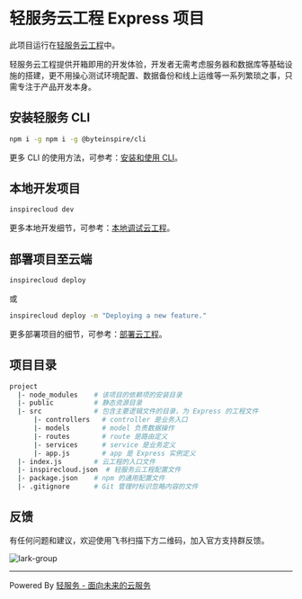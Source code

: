 # 轻服务云工程 Express 项目

此项目运行在[轻服务云工程](https://qingfuwu.cn/docs/cloud-project/quickstart.html)中。

轻服务云工程提供开箱即用的开发体验，开发者无需考虑服务器和数据库等基础设施的搭建，更不用操心测试环境配置、数据备份和线上运维等一系列繁琐之事，只需专注于产品开发本身。

## 安装轻服务 CLI

```sh
npm i -g npm i -g @byteinspire/cli
```

更多 CLI 的使用方法，可参考：[安装和使用 CLI](https://qingfuwu.cn/docs/cloud-project/cli.html)。

## 本地开发项目

```sh
inspirecloud dev
```

更多本地开发细节，可参考：[本地调试云工程](https://qingfuwu.cn/docs/cloud-project/dev.html)。

## 部署项目至云端

```sh
inspirecloud deploy
```

或

```sh
inspirecloud deploy -m "Deploying a new feature."
```

更多部署项目的细节，可参考：[部署云工程](https://qingfuwu.cn/docs/cloud-project/deploy.html)。

## 项目目录

```sh
project
  |- node_modules    # 该项目的依赖项的安装目录
  |- public          # 静态资源目录
  |- src             # 包含主要逻辑文件的目录，为 Express 的工程文件
      |- controllers   # controller 是业务入口
      |- models        # model 负责数据操作
      |- routes        # route 是路由定义
      |- services      # service 是业务定义
      |- app.js        # app 是 Express 实例定义
  |- index.js        # 云工程的入口文件
  |- inspirecloud.json  # 轻服务云工程配置文件
  |- package.json    # npm 的通用配置文件
  |- .gitignore      # Git 管理时标识忽略内容的文件
```

## 反馈

有任何问题和建议，欢迎使用飞书扫描下方二维码，加入官方支持群反馈。

![lark-group](https://tosv.byted.org/obj/eden-internal/fuvazli/inspirecloud-external-qrcode-lark.png)

---
Powered By [轻服务 - 面向未来的云服务](https://qingfuwu.cn)